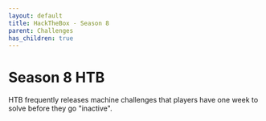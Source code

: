 ```yaml
---
layout: default
title: HackTheBox - Season 8
parent: Challenges
has_children: true
---
```


# Season 8 HTB

HTB frequently releases machine challenges that players have one week to solve before they go "inactive". 